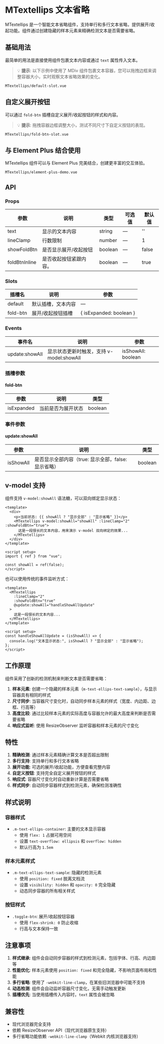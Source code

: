 # MTextellips 文本省略

MTextellips 是一个智能文本省略组件，支持单行和多行文本省略，提供展开/收起功能。组件通过创建隐藏的样本元素来精确检测文本是否需要省略。

## 基础用法

最简单的用法是直接使用组件包裹文本内容或通过 `text` 属性传入文本。

> 💡 **提示**: 以下示例中使用了 MDiv 组件包裹文本容器，您可以拖拽边框来调整容器大小，实时观察文本省略效果的变化。

```demo
MTextellips/default-slot.vue
```

## 自定义展开按钮

可以通过 `fold-btn` 插槽自定义展开/收起按钮的样式和内容。

> 💡 **提示**: 拖拽容器边框调整大小，测试不同尺寸下自定义按钮的表现。

```demo
MTextellips/fold-btn-slot.vue
```

## 与 Element Plus 结合使用

MTextellips 组件可以与 Element Plus 完美结合，创建更丰富的交互体验。

```demo
MTextellips/element-plus-demo.vue
```

## API

### Props

| 参数          | 说明                   | 类型    | 可选值 | 默认值 |
| ------------- | ---------------------- | ------- | ------ | ------ |
| text          | 显示的文本内容         | string  | —      | ''     |
| lineClamp     | 行数限制               | number  | —      | 1      |
| showFoldBtn   | 是否显示展开/收起按钮  | boolean | —      | false  |
| foldBtnInline | 是否收起按钮紧跟内容。 | boolean | —      | true   |

### Slots

| 插槽名   | 说明               | 参数                    |
| -------- | ------------------ | ----------------------- |
| default  | 默认插槽，文本内容 | —                       |
| fold-btn | 展开/收起按钮插槽  | { isExpanded: boolean } |

### Events

| 事件名         | 说明                                     | 参数               |
| -------------- | ---------------------------------------- | ------------------ |
| update:showAll | 显示状态更新时触发，支持 v-model:showAll | isShowAll: boolean |

### 插槽参数

#### fold-btn

| 参数       | 说明               | 类型    |
| ---------- | ------------------ | ------- |
| isExpanded | 当前是否为展开状态 | boolean |

### 事件参数

#### update:showAll

| 参数      | 说明                                                | 类型    |
| --------- | --------------------------------------------------- | ------- |
| isShowAll | 是否显示全部内容（true: 显示全部，false: 显示省略） | boolean |

## v-model 支持

组件支持 `v-model:showAll` 语法糖，可以双向绑定显示状态：

```vue
<template>
  <div>
    <p>当前状态: {{ showAll ? "显示全部" : "显示省略" }}</p>
    <MTextellips v-model:showAll="showAll" :lineClamp="2" :showFoldBtn="true">
      这是一段很长的文本内容，用来演示 v-model 双向绑定的效果...
    </MTextellips>
  </div>
</template>

<script setup>
import { ref } from "vue";

const showAll = ref(false);
</script>
```

也可以使用传统的事件监听方式：

```vue
<template>
  <MTextellips
    :lineClamp="2"
    :showFoldBtn="true"
    @update:showAll="handleShowAllUpdate"
  >
    这是一段很长的文本内容...
  </MTextellips>
</template>

<script setup>
const handleShowAllUpdate = (isShowAll) => {
  console.log("文本显示状态:", isShowAll ? "显示全部" : "显示省略");
};
</script>
```

## 工作原理

组件采用了创新的检测机制来判断文本是否需要省略：

1. **样本元素**: 创建一个隐藏的样本元素（`m-text-ellips-text-sample`），与显示容器具有相同的样式
2. **尺寸同步**: 当容器尺寸变化时，自动同步样本元素的样式（宽度、内边距、边框、行高等）
3. **高度比较**: 通过比较样本元素的实际高度与容器允许的最大高度来判断是否需要省略
4. **响应式监听**: 使用 ResizeObserver 监听容器和样本元素的尺寸变化

## 特性

1. **精确检测**: 通过样本元素精确计算文本是否超出限制
2. **多行支持**: 支持单行和多行文本省略
3. **展开功能**: 可选的展开/收起功能，方便查看完整内容
4. **自定义按钮**: 支持完全自定义展开按钮的样式
5. **响应式**: 容器尺寸变化时自动重新计算是否需要省略
6. **样式同步**: 自动同步容器样式到检测元素，确保检测准确性

## 样式说明

### 容器样式

- `.m-text-ellips-container`: 主要的文本显示容器
  - 使用 `flex: 1` 占据可用空间
  - 设置 `text-overflow: ellipsis` 和 `overflow: hidden`
  - 默认行高为 `1.5em`

### 样本元素样式

- `.m-text-ellips-text-sample`: 隐藏的检测元素
  - 使用 `position: fixed` 脱离文档流
  - 设置 `visibility: hidden` 和 `opacity: 0` 完全隐藏
  - 动态同步容器的所有相关样式

### 按钮样式

- `.toggle-btn`: 展开/收起按钮容器
  - 使用 `flex-shrink: 0` 防止收缩
  - 行高与文本保持一致

## 注意事项

1. **样式继承**: 组件会自动同步容器的样式到检测元素，包括字体、行高、内边距等
2. **性能优化**: 样本元素使用 `position: fixed` 和完全隐藏，不影响页面布局和性能
3. **多行省略**: 使用了 `-webkit-line-clamp`，在某些旧浏览器中可能不支持
4. **动态检测**: 组件会自动监听容器尺寸变化，无需手动触发更新
5. **插槽优先**: 当使用插槽传入内容时，`text` 属性会被忽略

## 兼容性

- 现代浏览器完全支持
- 依赖 ResizeObserver API（现代浏览器原生支持）
- 多行省略功能依赖 `-webkit-line-clamp`（Webkit 内核浏览器支持）
